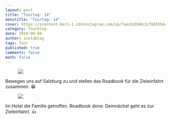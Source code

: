 ```yaml
---
layout: post
title: "Tourtag: 14"
menutitle: "Tourtag: 14"
cover: https://scontent-ber1-1.cdninstagram.com/vp/7aecbd248c2cf6855b4ac7e10460fa54/5DFF22D5/t51.2885-15/e35/69951229_1523694294436819_8428368810257831918_n.jpg?_nc_ht=scontent-ber1-1.cdninstagram.com&_nc_cat=107
category: Tourblog
date: 2019-09-04
author: instablog
tags: Tour
published: true
comments: false
math: false
---
```


<figure><img src="https://scontent-ber1-1.cdninstagram.com/vp/f0c3b6d068b0d2d09b28db2078aa5564/5DF1FA2B/t51.2885-15/e35/67726123_420061171968105_1832876677385097036_n.jpg?_nc_ht=scontent-ber1-1.cdninstagram.com&_nc_cat=109"/> </figure><p>Bewegen uns auf Salzburg zu und stellen das Roadbook für die Zieleinfahrt zusammen. 😁</p>
<figure><img src="https://scontent-ber1-1.cdninstagram.com/vp/7aecbd248c2cf6855b4ac7e10460fa54/5DFF22D5/t51.2885-15/e35/69951229_1523694294436819_8428368810257831918_n.jpg?_nc_ht=scontent-ber1-1.cdninstagram.com&_nc_cat=107"/> </figure><p>Im Hotel die Familie getroffen. Roadbook done. Demnächst geht es zur Zieleinfahrt. 👍</p>
